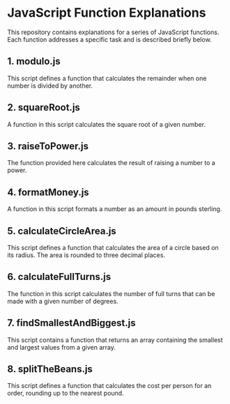 # JavaScript Function Explanations
This repository contains explanations for a series of JavaScript functions. Each function addresses a specific task and is described briefly below.

## 1. modulo.js
This script defines a function that calculates the remainder when one number is divided by another.

## 2. squareRoot.js
A function in this script calculates the square root of a given number.

## 3. raiseToPower.js
The function provided here calculates the result of raising a number to a power.

## 4. formatMoney.js
A function in this script formats a number as an amount in pounds sterling.

## 5. calculateCircleArea.js
This script defines a function that calculates the area of a circle based on its radius. The area is rounded to three decimal places.

## 6. calculateFullTurns.js
The function in this script calculates the number of full turns that can be made with a given number of degrees.

## 7. findSmallestAndBiggest.js
This script contains a function that returns an array containing the smallest and largest values from a given array.

## 8. splitTheBeans.js
This script defines a function that calculates the cost per person for an order, rounding up to the nearest pound.
